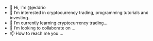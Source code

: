 - 👋 Hi, I’m @jeddrio
- 👀 I’m interested in cryptocurrency trading, programming tutorials and investing...
- 🌱 I’m currently learning cryptocurrency trading...
- 💞️ I’m looking to collaborate on ...
- 📫 How to reach me you ...

<!---
jeddrio/jeddrio is a ✨ special ✨ repository because its `README.md` (this file) appears on your GitHub profile.
You can click the Preview link to take a look at your changes.
--->
